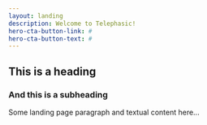 ```yaml
---
layout: landing
description: Welcome to Telephasic!
hero-cta-button-link: #
hero-cta-button-text: #
---
```


## This is a heading
### And this is a subheading
Some landing page paragraph and textual content here...

